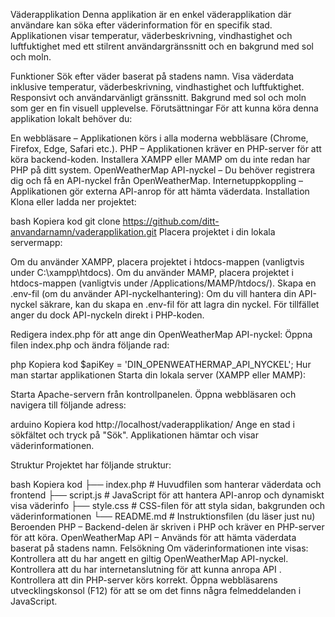 Väderapplikation
Denna applikation är en enkel väderapplikation där användare kan söka efter väderinformation för en specifik stad. Applikationen visar temperatur, väderbeskrivning, vindhastighet och luftfuktighet med ett stilrent användargränssnitt och en bakgrund med sol och moln.

Funktioner
Sök efter väder baserat på stadens namn.
Visa väderdata inklusive temperatur, väderbeskrivning, vindhastighet och luftfuktighet.
Responsivt och användarvänligt gränssnitt.
Bakgrund med sol och moln som ger en fin visuell upplevelse.
Förutsättningar
För att kunna köra denna applikation lokalt behöver du:

En webbläsare – Applikationen körs i alla moderna webbläsare (Chrome, Firefox, Edge, Safari etc.).
PHP – Applikationen kräver en PHP-server för att köra backend-koden.
Installera XAMPP eller MAMP om du inte redan har PHP på ditt system.
OpenWeatherMap API-nyckel – Du behöver registrera dig och få en API-nyckel från OpenWeatherMap.
Internetuppkoppling – Applikationen gör externa API-anrop för att hämta väderdata.
Installation
Klona eller ladda ner projektet:

bash
Kopiera kod
git clone https://github.com/ditt-anvandarnamn/vaderapplikation.git
Placera projektet i din lokala servermapp:

Om du använder XAMPP, placera projektet i htdocs-mappen (vanligtvis under C:\xampp\htdocs\).
Om du använder MAMP, placera projektet i htdocs-mappen (vanligtvis under /Applications/MAMP/htdocs/).
Skapa en .env-fil (om du använder API-nyckelhantering): Om du vill hantera din API-nyckel säkrare, kan du skapa en .env-fil för att lagra din nyckel. För tillfället anger du dock API-nyckeln direkt i PHP-koden.

Redigera index.php för att ange din OpenWeatherMap API-nyckel: Öppna filen index.php och ändra följande rad:

php
Kopiera kod
$apiKey = 'DIN_OPENWEATHERMAP_API_NYCKEL';
Hur man startar applikationen
Starta din lokala server (XAMPP eller MAMP):

Starta Apache-servern från kontrollpanelen.
Öppna webbläsaren och navigera till följande adress:

arduino
Kopiera kod
http://localhost/vaderapplikation/
Ange en stad i sökfältet och tryck på "Sök". Applikationen hämtar och visar väderinformationen.

Struktur
Projektet har följande struktur:

bash
Kopiera kod
├── index.php        # Huvudfilen som hanterar väderdata och frontend
├── script.js        # JavaScript för att hantera API-anrop och dynamiskt visa väderinfo
├── style.css        # CSS-filen för att styla sidan, bakgrunden och väderinformationen
└── README.md        # Instruktionsfilen (du läser just nu)
Beroenden
PHP – Backend-delen är skriven i PHP och kräver en PHP-server för att köra.
OpenWeatherMap API – Används för att hämta väderdata baserat på stadens namn.
Felsökning
Om väderinformationen inte visas:
Kontrollera att du har angett en giltig OpenWeatherMap API-nyckel.
Kontrollera att du har internetanslutning för att kunna anropa API
.
Kontrollera att din PHP-server körs korrekt.
Öppna webbläsarens utvecklingskonsol (F12) för att se om det finns några felmeddelanden i JavaScript.
